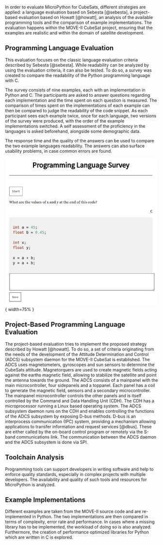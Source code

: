 In order to evaluate MicroPython for CubeSats, different strategies are
applied: a language evaluation based on Sebesta [@sebesta], a
project-based evaluation based on Howatt [@howatt], an analysis of the
available programming tools and the comparison of example
implementations. The evaluation happens within the MOVE-II CubeSat
project, ensuring that the examples are realistic and within the domain
of satellite development.

Programming Language Evaluation
-------------------------------

This evaluation focuses on the classic language evaluation criteria
described by Sebesta [@sebesta]. While readability can be analyzed by using the evaluation criteria, it can also be tested. To do so, a survey was created to compare the readability of the Python programming language with C.

The survey consists of nine examples, each with an implementation in
Python and C. The participants are asked to answer questions regarding
each implementation and the time spent on each question is measured. The
comparison of times spent on the implementations of each example can
then be compared to judge the readability of the code snippet. As each
participant sees each example twice, once for each language, two
versions of the survey were produced, with the order of the example
implementations switched. A self assessment of the proficiency in the
languages is asked beforehand, alongside some demographic data.

The response time and the quality of the answers can be used to compare the two example languages readability. The answers can also surface usability problems, in case common errors are found.

![Screenshot of the user interface for the survey. \\label{fig:survey}](resources/figs/survey.png){ width=75% }

Project-Based Programming Language Evaluation
---------------------------------------------

The project-based evaluation tries to implement the proposed strategy
described by Howatt [@howatt]. To do so, a set of criteria originating
from the needs of the development of the Attitude Determination and
Control (ADCS) subsystem daemon for the MOVE-II CubeSat is established.
The ADCS uses magnetometers, gyroscopes and sun sensors to determine the
CubeSats attitude. Magnetorquers are used to create magnetic fields
acting against the earths magnetic field, allowing to stabilize the
satellite and point the antenna towards the ground. The ADCS consists of
a mainpanel with the main microcontroller, four sidepanels and a
toppanel. Each panel has a coil to generate the magnetic field, sensors
and a secondary microcontroller. The mainpanel microcontroller controls
the other panels and is itself controlled by the Command and Data
Handling Unit (CDH). The CDH has a microprocessor running a Linux based
operating system. The ADCS subsystem daemon runs on the CDH and enables
controlling the functions of the ADCS subsystem by exposing D-bus
methods. D-bus is an interprocess communication (IPC) system, providing
a mechanism allowing applications to transfer information and request
services [@dbus]. These are either called by the on-board control
program or remotely via the S-band communications link. The
communication between the ADCS daemon and the ADCS subsystem is done via
SPI.

Toolchain Analysis
------------------

Programming tools can support developers in writing software and help to
enforce quality standards, especially in complex projects with multiple
developers. The availability and quality of such tools and resources for
MicroPython is analyzed.

Example Implementations
-----------------------

Different examples are taken from the MOVE-II source code and are
re-implemented in Python. The two implementations are then compared in
terms of complexity, error rate and performance. In cases where a
missing library has to be implemented, the workload of doing so is also
analyzed. Furthermore, the creation of performance optimized libraries
for Python which are written in C is explored.
